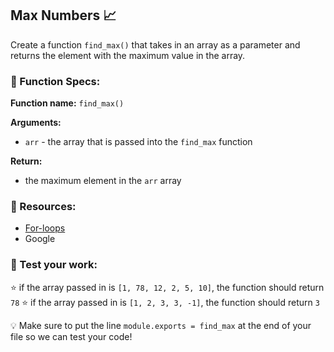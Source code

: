 ## Max Numbers 📈
Create a function `find_max()` that takes in an array as a parameter and returns the element with the maximum value in the array. 

### 🔨 Function Specs:
**Function name:** `find_max()`

**Arguments:**
- `arr` - the array that is passed into the `find_max` function

**Return:**
- the maximum element in the `arr` array

### 🧠 Resources:
- [For-loops](https://developer.mozilla.org/en-US/docs/Web/JavaScript/Reference/Statements/for)
- Google


### 📝 Test your work:
⭐ if the array passed in is `[1, 78, 12, 2, 5, 10]`, the function should return `78`
⭐ if the array passed in is `[1, 2, 3, 3, -1]`, the function should return `3`

💡 Make sure to put the line `module.exports = find_max` at the end of your file so we can test your code!
